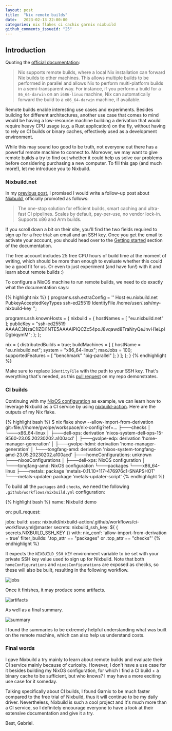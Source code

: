 ```yaml
---
layout: post
title:  "Nix remote builds"
date:   2023-02-13 22:00:00
categories: nix flakes ci cachix garnix nixbuild
github_comments_issueid: "25"
---
```


## Introduction

Quoting the [official documentation](https://nixos.org/manual/nix/stable/advanced-topics/distributed-builds.html):

> Nix supports remote builds, where a local Nix installation can forward Nix builds to other machines. This allows multiple builds to be performed in parallel and allows Nix to perform multi-platform builds in a semi-transparent way. For instance, if you perform a build for a `86_64-darwin` on an `i686-linux` machine, Nix can automatically forward the build to a `x86_64-darwin` machine, if available.

Remote builds enable interesting use cases and experiments. Besides building for different architectures, another use case that comes to mind would be having a low-resource machine building a derivation that would require heavy CPU usage (e.g. a Rust application) on the fly, without having to rely on CI builds or binary caches, effectively used as a development environment.

While this may sound too good to be truth, not everyone out there has a powerful remote machine to connect to. Moreover, we may want to give remote builds a try to find out whether it could help us solve our problems before considering purchasing a new computer. To fill this gap (and much more!), let me introduce you to Nixbuild.

### Nixbuild.net

In my [previous post](../garnix), I promised I would write a follow-up post about [Nixbuild](https://nixbuild.net/), officially promoted as follows:

> The one-stop solution for efficient builds, smart caching and ultra-fast CI pipelines. Scales by default, pay-per-use, no vendor lock-in. Supports x86 and Arm builds.

If you scroll down a bit on their site, you'll find the two fields required to sign up for a free trial: an email and an SSH key. Once you get the email to activate your account, you should head over to the [Getting started](https://docs.nixbuild.net/getting-started/) section of the documentation.

The free account includes 25 free CPU hours of build time at the moment of writing, which should be more than enough to evaluate whether this could be a good fit for us. Or even to just experiment (and have fun!) with it and learn about remote builds :)

To configure a NixOS machine to run remote builds, we need to do exactly what the documentation says:

{% highlight nix %}
{
  programs.ssh.extraConfig = ''
    Host eu.nixbuild.net
      PubkeyAcceptedKeyTypes ssh-ed25519
      IdentityFile /home/user/.ssh/my-nixbuild-key
  '';

  programs.ssh.knownHosts = {
    nixbuild = {
      hostNames = [ "eu.nixbuild.net" ];
      publicKey = "ssh-ed25519 AAAAC3NzaC1lZDI1NTE5AAAAIPIQCZc54poJ8vqawd8TraNryQeJnvH1eLpIDgbiqymM";
    };
  };

  nix = {
    distributedBuilds = true;
    buildMachines = [
      {
        hostName = "eu.nixbuild.net";
        system = "x86_64-linux";
        maxJobs = 100;
        supportedFeatures = [ "benchmark" "big-parallel" ];
      }
    ];
  };
}
{% endhighlight %}

Make sure to replace `IdentityFile` with the path to your SSH key. That's everything that's needed, as this [pull request](https://github.com/gvolpe/nix-config/pull/166/files) on my repo demonstrates.

### CI builds

Continuing with my [NixOS configuration](https://github.com/gvolpe/nix-config) as example, we can learn how to leverage Nixbuild as a CI service by using [nixbuild-action](https://github.com/nixbuild/nixbuild-action). Here are the outputs of my Nix flake.

{% highlight bash %}
$ nix flake show --allow-import-from-derivation
git+file:///home/gvolpe/workspace/nix-config?ref=...
├───checks
│   └───x86_64-linux
│       ├───dell-xps: derivation 'nixos-system-dell-xps-15-9560-23.05.20230202.a100acd'
│       ├───gvolpe-edp: derivation 'home-manager-generation'
│       ├───gvolpe-hdmi: derivation 'home-manager-generation'
│       └───tongfang-amd: derivation 'nixos-system-tongfang-amd-23.05.20230202.a100acd'
├───homeConfigurations: unknown
├───nixosConfigurations
│   ├───dell-xps: NixOS configuration
│   └───tongfang-amd: NixOS configuration
└───packages
    └───x86_64-linux
        ├───metals: package 'metals-0.11.10+117-476976c1-SNAPSHOT'
        └───metals-updater: package 'metals-updater-script'
{% endhighlight %}

To build all the `packages` and `checks`, we need the following `.github/workflows/nixbuild.yml` configuration:

{% highlight bash %}
name: Nixbuild demo

on:
  pull_request:

jobs:
  build:
    uses: nixbuild/nixbuild-action/.github/workflows/ci-workflow.yml@master
    secrets:
      nixbuild_ssh_key: ${ { secrets.NIXBUILD_SSH_KEY }}
    with:
      nix_conf: 'allow-import-from-derivation = true'
      filter_builds: '.top_attr == "packages" or .top_attr == "checks"'
{% endhighlight %}

It expects the `NIXBUILD_SSH_KEY` environment variable to be set with your private SSH key value used to sign up for Nixbuild. Note that both `homeConfigurations` and `nixosConfigurations` are exposed as checks, so these will also be built, resulting in the following workflow.

![jobs](../images/nixbuild-jobs.png)

Once it finishes, it may produce some artifacts.

![artifacts](../images/nixbuild-artifacts.png)

As well as a final summary.

![summary](../images/nixbuild-summary.png)

I found the summaries to be extremely helpful understanding what was built on the remote machine, which can also help us understand costs.

### Final words

I gave Nixbuild a try mainly to learn about remote builds and evaluate their CI service mainly because of curiosity. However, I don't have a use case for it besides building my NixOS configuration, for which I find a CI build + a binary cache to be sufficient, but who knows? I may have a more exciting use case for it someday.

Talking specifically about CI builds, I found Garnix to be much faster compared to the free trial of Nixbuild, thus it will continue to be my daily driver. Nevertheless, Nixbuild is such a cool project and it's much more than a CI service, so I definitely encourage everyone to have a look at their extensive documentation and give it a try.

Best,
Gabriel.
